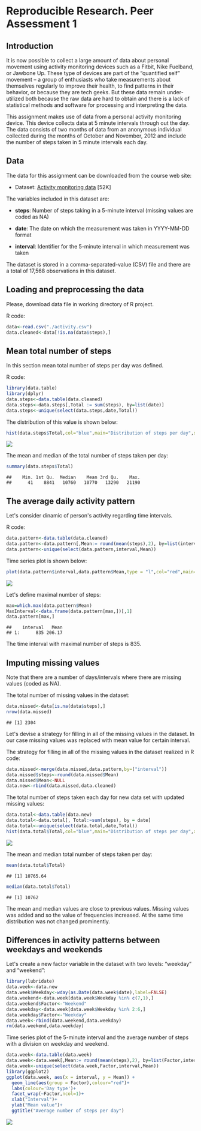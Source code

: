 Reproducible Research. Peer Assessment 1
========================================================

## Introduction

It is now possible to collect a large amount of data about personal movement using activity monitoring devices such as a Fitbit, Nike Fuelband, or Jawbone Up. These type of devices are part of the “quantified self” movement – a group of enthusiasts who take measurements about themselves regularly to improve their health, to find patterns in their behavior, or because they are tech geeks. But these data remain under-utilized both because the raw data are hard to obtain and there is a lack of statistical methods and software for processing and interpreting the data.

This assignment makes use of data from a personal activity monitoring device. This device collects data at 5 minute intervals through out the day. The data consists of two months of data from an anonymous individual collected during the months of October and November, 2012 and include the number of steps taken in 5 minute intervals each day.

## Data

The data for this assignment can be downloaded from the course web site:

- Dataset: [Activity monitoring data](https://d396qusza40orc.cloudfront.net/repdata%2Fdata%2Factivity.zip) [52K]

The variables included in this dataset are:

- **steps**: Number of steps taking in a 5-minute interval (missing values are coded as NA)

- **date**: The date on which the measurement was taken in YYYY-MM-DD format

- **interval**: Identifier for the 5-minute interval in which measurement was taken

The dataset is stored in a comma-separated-value (CSV) file and there are a total of 17,568 observations in this dataset.

## Loading and preprocessing the data

Please, download data file in working directory of R project.

R code:


```r
data<-read.csv("./activity.csv")
data.cleaned<-data[!is.na(data$steps),]
```

## Mean total number of steps

In this section mean total number of steps per day was defined.

R code:


```r
library(data.table)
library(dplyr)
data.steps<-data.table(data.cleaned)
data.steps<-data.steps[,Total := sum(steps), by=list(date)]
data.steps<-unique(select(data.steps,date,Total))
```

The distribution of this value is shown below:


```r
hist(data.steps$Total,col="blue",main="Distribution of steps per day",xlab="Number of steps")
```

![](PA1_template_files/figure-html/unnamed-chunk-3-1.png) 

The mean and median of the total number of steps taken per day:


```r
summary(data.steps$Total)
```

```
##    Min. 1st Qu.  Median    Mean 3rd Qu.    Max. 
##      41    8841   10760   10770   13290   21190
```

## The average daily activity pattern

Let's consider dinamic of person's activity regarding time intervals. 

R code:


```r
data.pattern<-data.table(data.cleaned)
data.pattern<-data.pattern[,Mean:= round(mean(steps),2), by=list(interval)]
data.pattern<-unique(select(data.pattern,interval,Mean))
```

Time series plot is shown below:


```r
plot(data.pattern$interval,data.pattern$Mean,type = "l",col="red",main="Average number of steps per day",xlab="Time intervals",ylab="Mean value")
```

![](PA1_template_files/figure-html/unnamed-chunk-6-1.png) 

Let's define maximal number of steps:


```r
max=which.max(data.pattern$Mean)
MaxInterval<-data.frame(data.pattern[max,])[,1]
data.pattern[max,]
```

```
##    interval   Mean
## 1:      835 206.17
```

The time interval with maximal number of steps is 835.

## Imputing missing values

Note that there are a number of days/intervals where there are missing values (coded as NA).

The total number of missing values in the dataset:


```r
data.missed<-data[is.na(data$steps),]
nrow(data.missed)
```

```
## [1] 2304
```

Let's devise a strategy for filling in all of the missing values in the dataset. In our case missing values was replaced with mean value for certain interval.

The strategy for filling in all of the missing values in the dataset realized in R code:


```r
data.missed<-merge(data.missed,data.pattern,by=("interval"))
data.missed$steps<-round(data.missed$Mean)
data.missed$Mean<-NULL
data.new<-rbind(data.missed,data.cleaned)
```

The total number of steps taken each day for new data set with updated missing values:


```r
data.total<-data.table(data.new)
data.total<-data.total[, Total:=sum(steps), by = date]
data.total<-unique(select(data.total,date,Total))
hist(data.total$Total,col="blue",main="Distribution of steps per day",xlab="Number of steps")
```

![](PA1_template_files/figure-html/unnamed-chunk-10-1.png) 

The mean and median total number of steps taken per day:


```r
mean(data.total$Total)
```

```
## [1] 10765.64
```

```r
median(data.total$Total)
```

```
## [1] 10762
```

The mean and median values are close to previous values.
Missing values was added and so the value of frequencies increased. At the same time distribution was not changed prominently.

## Differences in activity patterns between weekdays and weekends

Let's create a new factor variable in the dataset with two levels: “weekday” and “weekend”:


```r
library(lubridate)
data.week<-data.new
data.week$Weekday<-wday(as.Date(data.week$date),label=FALSE)
data.weekend<-data.week[data.week$Weekday %in% c(7,1),]
data.weekend$Factor<-"Weekend"
data.weekday<-data.week[data.week$Weekday %in% 2:6,]
data.weekday$Factor<-"Weekday"
data.week<-rbind(data.weekend,data.weekday)
rm(data.weekend,data.weekday)
```

Time series plot of the 5-minute interval and the average number of steps with a division on weekday and weekend.


```r
data.week<-data.table(data.week)
data.week<-data.week[,Mean:= round(mean(steps),2), by=list(Factor,interval)]
data.week<-unique(select(data.week,Factor,interval,Mean))
library(ggplot2)
ggplot(data.week, aes(x = interval, y = Mean)) + 
  geom_line(aes(group = Factor),colour="red")+
  labs(colour='Day type')+
  facet_wrap(~Factor,ncol=1)+
  xlab("Interval")+
  ylab("Mean value")+
  ggtitle("Average number of steps per day")
```

![](PA1_template_files/figure-html/unnamed-chunk-13-1.png) 
